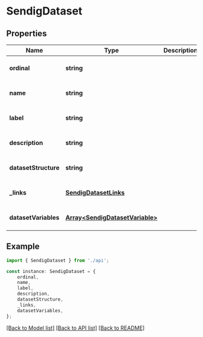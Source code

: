 # SendigDataset


## Properties

Name | Type | Description | Notes
------------ | ------------- | ------------- | -------------
**ordinal** | **string** |  | [optional] [default to undefined]
**name** | **string** |  | [optional] [default to undefined]
**label** | **string** |  | [optional] [default to undefined]
**description** | **string** |  | [optional] [default to undefined]
**datasetStructure** | **string** |  | [optional] [default to undefined]
**_links** | [**SendigDatasetLinks**](SendigDatasetLinks.md) |  | [optional] [default to undefined]
**datasetVariables** | [**Array&lt;SendigDatasetVariable&gt;**](SendigDatasetVariable.md) |  | [optional] [default to undefined]

## Example

```typescript
import { SendigDataset } from './api';

const instance: SendigDataset = {
    ordinal,
    name,
    label,
    description,
    datasetStructure,
    _links,
    datasetVariables,
};
```

[[Back to Model list]](../README.md#documentation-for-models) [[Back to API list]](../README.md#documentation-for-api-endpoints) [[Back to README]](../README.md)
